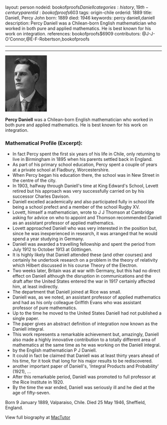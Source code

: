 layout: person
nodeid: bookofproofs$Daniell
categories: history,19th-century
parentid: bookofproofs$603
tags: origin-chile
orderid: 1889
title: Daniell, Percy John
born: 1889
died: 1946
keywords: percy daniell,daniell
description: Percy Daniell was a Chilean-born English mathematician who worked in both pure and applied mathematics. He is best known for his work on integration.
references: bookofproofs$6909
contributors: @J-J-O'Connor,@E-F-Robertson,bookofproofs

---



---

![Daniell.jpg](https://github.com/bookofproofs/bookofproofs.github.io/blob/main/_sources/_assets/images/portraits/Daniell.jpg?raw=true)

**Percy Daniell** was a Chilean-born English mathematician who worked in both  pure and applied mathematics. He is best known for his work on integration.

### Mathematical Profile (Excerpt):
* In fact Percy spent the first six years of his life in Chile, only returning to live in Birmingham in 1895 when his parents settled back in England.
* As part of his primary school education, Percy spent a couple of years at a private school at Fladbury, Worcestershire.
* When Percy began his education there, the school was in New Street in the centre of the city.
* In 1903, halfway through Daniell's time at King Edward's School, Levett retired but his approach was very successfully carried on by his successor Charles Davison.
* Daniell excelled academically and also participated fully in school life being a school prefect and a member of the school Rugby XV.
* Lovett, himself a mathematician, wrote to J J Thomson at Cambridge asking for advice on who to appoint and Thomson recommended Daniell as an assistant professor of applied mathematics.
* Lovett approached Daniell who was very interested in the position but, since he was inexperienced in research, it was arranged that he would spend a year studying in Germany.
* Daniell was awarded a travelling fellowship and spent the period from July 1912 to October 1913 at Göttingen.
* It is highly likely that Daniell attended these (and other courses) and certainly he undertook research on a problem in the theory of relativity which Hilbert discussed in his course Theory of the Electron.
* Two weeks later, Britain was at war with Germany, but this had no direct effect on Daniell although the disruption in communications and the draft after the United States entered the war in 1917 certainly affected him, at least indirectly.
* The department that Daniell joined at Rice was small.
* Daniell was, as we noted, an assistant professor of applied mathematics and had as his only colleague Griffith Evans who was assistant professor of pure mathematics.
* Up to the time he moved to the United States Daniell had not published a single paper.
* The paper gives an abstract definition of integration now known as the Daniell integral.
* This work represents a remarkable achievement but, amazingly, Daniell also made a highly innovative contribution to a totally different area of mathematics at the same time as he was working on the Daniell integral.
* by the English mathematician P J Daniell.
* It could in fact be claimed that Daniell was at least thirty years ahead of his time, for it took that long for his major results to be rediscovered.
* another important paper of Daniell's, 'Integral Products and Probability' (1921), ...
* After this remarkable period, Daniell was promoted to full professor at the Rice Institute in 1920.
* By the time the war ended, Daniell was seriously ill and he died at the age of fifty-seven.

Born 9 January 1889, Valparaiso, Chile. Died 25 May 1946, Sheffield, England.

View full biography at [MacTutor](https://mathshistory.st-andrews.ac.uk/Biographies/Daniell/)
